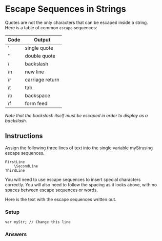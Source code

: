 # Escape Sequences in Strings

Quotes are not the only characters that can be escaped inside a string.
Here is a table of common `escape` sequences:

| Code | Output|
-------|--------
\'  | single quote
\"	| double quote
\\	| backslash
\n	| new line
\r	| carriage return
\t	| tab
\b	| backspace
\f	| form feed

*Note that the backslash itself must be escaped in order
to display as a backslash.*

## Instructions
Assign the following three lines of text into the single variable myStrusing escape sequences.

```
FirstLine
    \SecondLine
ThirdLine
```

You will need to use escape sequences to insert special characters correctly. You will also need to follow the spacing as it looks above, with no spaces between escape sequences or words.

Here is the text with the escape sequences written out.


### Setup

`var myStr; // Change this line`

### Answers


